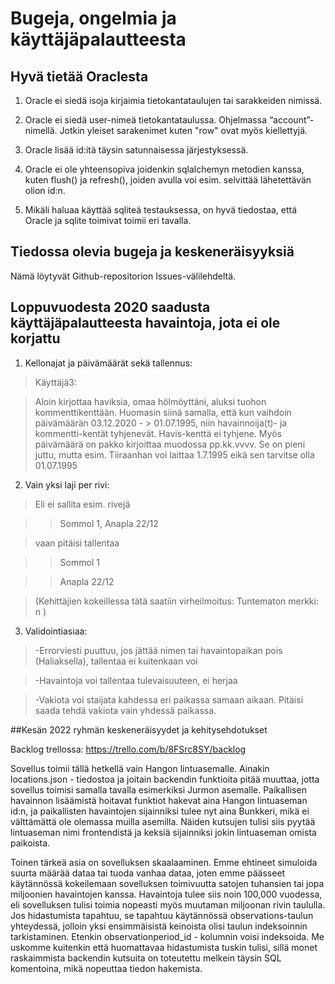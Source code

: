 # Bugeja, ongelmia ja käyttäjäpalautteesta

## Hyvä tietää Oraclesta

1. Oracle ei siedä isoja kirjaimia tietokantataulujen tai sarakkeiden nimissä.

2. Oracle ei siedä user-nimeä tietokantataulussa. Ohjelmassa “account”-nimellä. Jotkin yleiset sarakenimet kuten "row" ovat myös kiellettyjä.

3. Oracle lisää id:itä täysin satunnaisessa järjestyksessä.

4. Oracle ei ole yhteensopiva joidenkin sqlalchemyn metodien kanssa, kuten flush() ja refresh(), joiden avulla voi esim. selvittää lähetettävän olion id:n.

5. Mikäli haluaa käyttää sqliteä testauksessa, on hyvä tiedostaa, että Oracle ja sqlite toimivat toimii eri tavalla.

## Tiedossa olevia bugeja ja keskeneräisyyksiä

Nämä löytyvät Github-repositorion Issues-välilehdeltä.

## Loppuvuodesta 2020 saadusta käyttäjäpalautteesta havaintoja, jota ei ole korjattu
 
1. Kellonajat ja päivämäärät sekä tallennus:  

> Käyttäjä3:

> Aloin kirjottaa haviksia, omaa hölmöyttäni, aluksi tuohon kommenttikenttään. Huomasin siinä samalla, että kun vaihdoin päivämäärän 03.12.2020 - > 01.07.1995, niin havainnoija(t)- ja kommentti-kentät tyhjenevät. Havis-kenttä ei tyhjene. Myös päivämäärä on pakko kirjoittaa muodossa pp.kk.vvvv. Se on pieni juttu, mutta esim. Tiiraanhan voi laittaa 1.7.1995 eikä sen tarvitse olla 01.07.1995

2. Vain yksi laji per rivi: 

> Eli ei sallita esim. rivejä 

> > Sommol 1, Anapla 22/12  

> vaan pitäisi tallentaa 

> > Sommol 1

> > Anapla 22/12 

> (Kehittäjien kokeillessa tätä saatiin virheilmoitus: Tuntematon merkki: n )

3. Validointiasiaa:  

> -Errorviesti puuttuu, jos jättää nimen tai havaintopaikan pois (Haliaksella), tallentaa ei kuitenkaan voi

> -Havaintoja voi tallentaa tulevaisuuteen, ei herjaa 

> -Vakiota voi staijata kahdessa eri paikassa samaan aikaan. Pitäisi saada tehdä vakiota vain yhdessä paikassa.


##Kesän 2022 ryhmän keskeneräisyydet ja kehitysehdotukset

Backlog trellossa: https://trello.com/b/8FSrc8SY/backlog

Sovellus toimii tällä hetkellä vain Hangon lintuasemalle. Ainakin locations.json - tiedostoa ja joitain backendin funktioita pitää muuttaa,
jotta sovellus toimisi samalla tavalla esimerkiksi Jurmon asemalle. Paikallisen havainnon lisäämistä hoitavat funktiot hakevat aina 
Hangon lintuaseman id:n, ja paikallisten havaintojen sijainniksi tulee nyt aina Bunkkeri, mikä ei välttämättä ole olemassa muilla asemilla.
Näiden kutsujen tulisi siis pyytää lintuaseman nimi frontendistä ja keksiä sijainniksi jokin lintuaseman omista paikoista. 

Toinen tärkeä asia on sovelluksen skaalaaminen. Emme ehtineet simuloida suurta määrää dataa tai tuoda vanhaa dataa, joten emme päässeet käytännössä
kokeilemaan sovelluksen toimivuutta satojen tuhansien tai jopa miljoonien havaintojen kanssa. Havaintoja tulee siis noin 100,000 vuodessa, eli
sovelluksen tulisi toimia nopeasti myös muutaman miljoonan rivin taululla. Jos hidastumista tapahtuu, se tapahtuu käytännössä observations-taulun
yhteydessä, jolloin yksi ensimmäisistä keinoista olisi taulun indeksoinnin tarkistaminen. Etenkin observationperiod_id - kolumnin voisi indeksoida.
Me uskomme kuitenkin että huomattavaa hidastumista tuskin tulisi, sillä monet raskaimmista backendin kutsuita on toteutettu melkein täysin
 SQL komentoina, mikä nopeuttaa tiedon hakemista. 